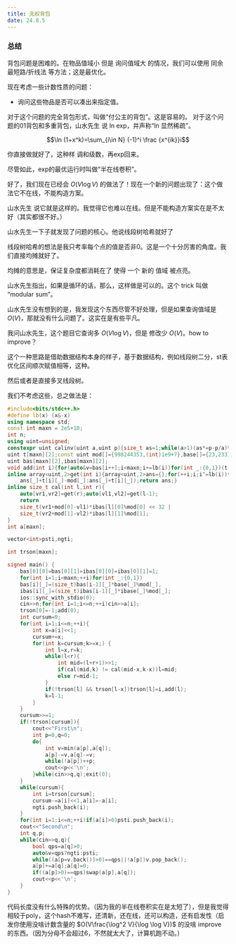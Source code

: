 ```yaml
---
title: 无权背包
date: 24.8.5
---
```


### 总结

背包问题是困难的。在物品值域小 但是 询问值域大 的情况，我们可以使用 同余最短路/折线法 等方法；这是最优化。

现在考虑一些计数性质的问题：
- 询问这些物品是否可以凑出来指定值。

对于这个问题的完全背包形式，叫做“付公主的背包”。这是容易的。
对于这个问题的01背包和多重背包，山水先生 说 ln exp，并声称“ln 显然稀疏”。

$$\ln (1+x^k)=\sum_{i\in N} (-1)^i \frac {x^{ik}}i$$

你直接做就好了，这种样 调和级数，再exp回来。

尽管如此，exp的最优运行时叫做“半在线卷积”。

好了，我们现在已经会 $O(V \log V)$ 的做法了！现在一个新的问题出现了：这个做法它不在线，不能构造方案。

山水先生 说它就是这样的。我觉得它也难以在线。但是不能构造方案实在是不太好（其实都很不好。）

山水先生一下子就发现了问题的核心。他说线段树哈希就好了

线段树哈希的想法是我只考率每个点的值是否非0。这是一个十分厉害的角度。我们直接均摊就好了。

均摊的意思是，保证复杂度都消耗在了 使得 一个 新的 值域 被点亮。

山水先生指出，如果是循环的话，那么，这样做是可以的。这个 trick 叫做 “modular sum”。

山水先生没有想到的是，我发现这个东西尽管不好处理，但是如果查询值域是 $O(V)$，那就没有什么问题了。这实在是有些平凡。

我问山水先生，这个题目它查询多 $O(V\log V)$，但是 修改少 $O(V)$。how to improve？

这个一种思路是借助数据结构本身的样子，基于数据结构，例如线段树二分，st表优化区间顺次赋值相等，这种。

然后或者是直接多叉线段树。

我们不考虑这些，总之做法是：

```cpp
#include<bits/stdc++.h>
#define lb(x) (x&-x)
using namespace std;
const int maxn = 2e5+10;
int n;
using uint=unsigned;
constexpr uint calinv(uint a,uint p){size_t as=1;while(a>1)(as*=p-p/a)%=p,a=p%a;return as;}
uint t[maxn][2];const uint mod[]={998244353,(int)1e9+7},base[]={23,233},ibase[]={calinv(base[0],mod[0]),calinv(base[1],mod[1])};
uint bas[maxn][2],ibas[maxn][2];
void add(int i){for(auto&v=bas[i++];i<maxn;i+=lb(i))for(int _:{0,1})(t[i][_]+=v[_])%=mod[_];}
inline array<uint,2>get(int i){array<uint,2>ans={};for(++i;i;i^=lb(i))for(int _:{0,1})ans[_]=(ans[_]+t[i][_]>=mod[_]?
	ans[_]+t[i][_]-mod[_]:ans[_]+t[i][_]);return ans;}
inline size_t cal(int l,int r){
	auto[vr1,vr2]=get(r);auto[vl1,vl2]=get(l-1);
	return
	size_t(vr1+mod[0]-vl1)*ibas[l][0]%mod[0] << 32 | 
	size_t(vr2+mod[1]-vl2)*ibas[l][1]%mod[1];
}
int a[maxn];

vector<int>psti,ngti;

int trson[maxn];

signed main() {
	bas[0][0]=bas[0][1]=ibas[0][0]=ibas[0][1]=1;
	for(int i=1;i<maxn;++i)for(int _:{0,1})
	bas[i][_]=(size_t)bas[i-1][_]*base[_]%mod[_],
	ibas[i][_]=(size_t)ibas[i-1][_]*ibase[_]%mod[_];
	ios::sync_with_stdio(0);
	cin>>n;for(int i=1;i<=n;++i)cin>>a[i];
	trson[0]=-1;add(0);
	int cursum=0;
	for(int i=1;i<=n;++i){
		int x=a[i]<<1;
		cursum+=x;
		for(int k=cursum;k>=x;) {
			int l=x,r=k;
			while(l<r){
				int mid=(l+r+1)>>1;
				if(cal(mid,k) != cal(mid-x,k-x))l=mid;
				else r=mid-1;
			}
			if(!trson[l] && trson[l-x])trson[l]=i,add(l);
			k=l-1;
		}
	}
	cursum>>=1;
	if(!trson[cursum]){
		cout<<"First\n";
		int p=0,q=0;
		do{
			int v=min(a[p],a[q]);
			a[p]-=v,a[q]-=v;
			while(!a[p])++p;
			cout<<p<<'\n';
		}while(cin>>q,q);exit(0);
	}
	while(cursum){
		int i=trson[cursum];
		cursum-=a[i]<<1,a[i]=-a[i];
		ngti.push_back(i);
	}
	for(int i=1;i<=n;++i)if(a[i]>0)psti.push_back(i);
	cout<<"Second\n";
	int q,p;
	while(cin>>q,q){
		bool qps=a[q]>0;
		auto&v=qps?ngti:psti;
		while((a[p=v.back()]>0)==qps||!a[p])v.pop_back();
		a[p]+=a[q];a[q]=0;
		if((a[p]>0)==qps)swap(a[p],a[q]);
		cout<<p<<'\n';
	}
}
```
代码长度没有什么特殊的优势。（因为我的半在线卷积实在是太短了），但是我觉得相较于poly，这个hash不难写，还清新，还在线，还可以构造，还有启发性（启发你使用没啥计数含量的 $O(V\frac{\log^2 V}{\log \log V})$ 的没啥 improve 的东西。（因为分母不会超过6，不然就太大了，计算机跑不动。）


<!--stackedit_data:
eyJoaXN0b3J5IjpbMTYyNjU2MzQwMSw2NzMzMjM2NCwtNjU3NT
YwNTBdfQ==
-->